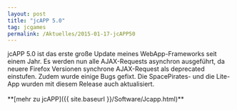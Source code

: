 ```yaml
---
layout: post
title: "jcAPP 5.0"
tag: jcgames
permalink: /Aktuelles/2015-01-17-jcAPP50
---
```



<p>jcAPP 5.0 ist das erste große Update meines WebApp-Frameworks seit einem Jahr. Es werden nun alle AJAX-Requests asynchron ausgeführt, da neuere Firefox Versionen synchrone AJAX-Request als deprecated einstufen. Zudem wurde einige Bugs gefixt. Die SpacePirates- und die Lite-App wurden mit diesem Release auch aktualisiert.<br/>
<br/>
**[mehr zu jcAPP]({{ site.baseurl }}/Software/Jcapp.html)**</p>

